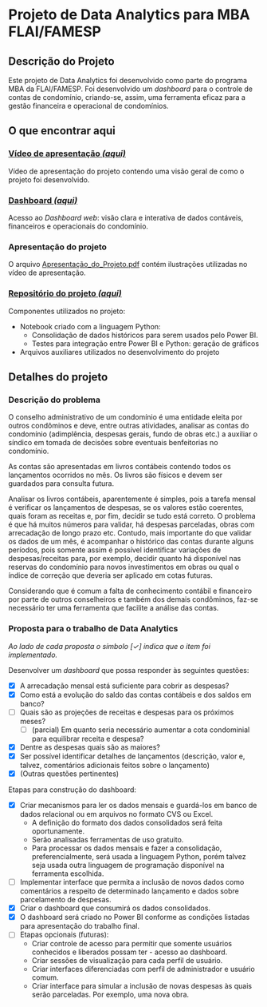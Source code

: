 # Projeto de Data Analytics para MBA FLAI/FAMESP

## Descrição do Projeto
Este projeto de Data Analytics foi desenvolvido como parte do programa MBA da FLAI/FAMESP. Foi desenvolvido um _dashboard_ para o controle de contas de condomínio, criando-se, assim, uma ferramenta eficaz para a gestão financeira e operacional de condomínios.

## O que encontrar aqui
### [Vídeo de apresentação _(aqui)_]( https://bit.ly/kunyosi_mba_dashboard) 
Vídeo de apresentação do projeto contendo uma visão geral de como o projeto foi desenvolvido.

### [Dashboard _(aqui)_]( https://bit.ly/kunyosi_mba_dashboard_web) 
Acesso ao _Dashboard web_: visão clara e interativa de dados contáveis, financeiros e operacionais do condomínio.

### Apresentação do projeto
O arquivo  [Apresentação_do_Projeto.pdf]( https://github.com/mkunyosi/FLAI_FAMESP/blob/learning/DataAnalytics/Apresenta%C3%A7%C3%A3o_do_Projeto.pdf) contém ilustrações utilizadas no vídeo de apresentação.

### [Repositório do projeto _(aqui)_](https://bit.ly/kunyosi_mba_dashboard_dados_projeto)
Componentes utilizados no projeto:
- Notebook criado com a linguagem Python:
   - Consolidação de dados históricos para serem usados pelo Power BI.
   - Testes para integração entre Power BI e Python: geração de gráficos 
- Arquivos auxiliares utilizados no desenvolvimento do projeto

## Detalhes do projeto
### Descrição do problema
O conselho administrativo de um condomínio é uma entidade eleita por outros condôminos e deve, entre outras atividades, analisar as contas do condomínio (adimplência, despesas gerais, fundo de obras etc.) a auxiliar o síndico em tomada de decisões sobre eventuais benfeitorias no condomínio. 

As contas são apresentadas em livros contábeis contendo todos os lançamentos ocorridos no mês. Os livros são físicos e devem ser guardados para consulta futura. 

Analisar os livros contábeis, aparentemente é simples, pois a tarefa mensal é verificar os lançamentos de despesas, se os valores estão coerentes, quais foram as receitas e, por fim,  decidir se tudo está correto. O problema é que há muitos números para validar, há despesas parceladas, obras com arrecadação de longo prazo etc. Contudo, mais importante do que validar os dados de um mês, é acompanhar o histórico das contas durante alguns períodos, pois somente assim é possível identificar variações de despesas/receitas para, por exemplo, decidir quanto há disponível nas reservas do condomínio para novos investimentos em obras ou qual o índice de correção que deveria ser aplicado em cotas futuras.

Considerando que é comum a falta de conhecimento contábil e financeiro por parte de outros conselheiros e também dos demais condôminos, faz-se necessário ter uma ferramenta que facilite a análise das contas.


### Proposta para o trabalho de Data Analytics 
_Ao lado de cada proposta o símbolo [&#10003;] indica que o item foi implementado._

Desenvolver um _dashboard_ que possa responder às seguintes questões:
- [x] A arrecadação mensal está suficiente para cobrir as despesas?
- [x] Como está a evolução do saldo das contas contábeis e dos saldos em banco?
- [ ] Quais são as projeções de receitas e despesas para os próximos meses?
  - [ ] (parcial) Em quanto seria necessário aumentar a cota condominial para equilibrar receita e despesa?
- [x] Dentre as despesas quais são as maiores?
- [x] Ser possível identificar detalhes de lançamentos (descrição, valor e, talvez, comentários adicionais feitos sobre o lançamento)
- [x] (Outras questões pertinentes)

Etapas para construção do dashboard:
- [x] Criar mecanismos para ler os dados mensais e guardá-los em banco de dados relacional ou em arquivos no formato CVS ou Excel. 
  - A definição do formato dos dados consolidados será feita oportunamente.
  - Serão analisadas ferramentas de uso gratuito.
  - Para processar os dados mensais e fazer a consolidação, preferencialmente, será usada a linguagem Python, porém talvez seja usada outra linguagem de programação disponível na ferramenta escolhida.
- [ ] Implementar interface que permita a inclusão de novos dados como comentários a respeito de determinado lançamento e dados sobre parcelamento de despesas.
- [x] Criar o dashboard que consumirá os dados consolidados.
- [x] O dashboard será criado no Power BI conforme as condições listadas para apresentação do trabalho final.
- [ ] Etapas opcionais (futuras):
  - Criar controle de acesso para permitir que somente usuários conhecidos e liberados possam ter   - acesso ao dashboard.
  - Criar sessões de visualização para cada perfil de usuário.
  - Criar interfaces diferenciadas com perfil de administrador e usuário comum. 
  - Criar interface para simular a inclusão de novas despesas às quais serão parceladas. Por exemplo, uma nova obra.



 
